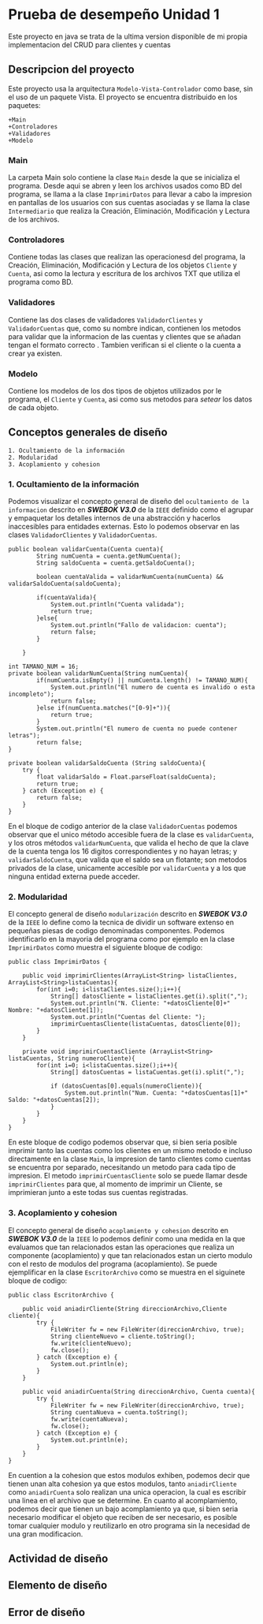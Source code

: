 # Prueba de desempeño Unidad 1
Este proyecto en java se trata de la ultima version disponible de mi propia implementacion del CRUD para clientes y cuentas
## Descripcion del proyecto

Este proyecto usa la arquitectura `Modelo-Vista-Controlador` como base, sin el uso de un paquete Vista. El proyecto se encuentra distribuido en los paquetes:
```
+Main
+Controladores
+Validadores
+Modelo
```

### Main
La carpeta Main solo contiene la clase `Main` desde la que se inicializa el programa. Desde aqui se abren y leen los archivos usados como BD del programa, se llama a la clase `ImprimirDatos` para llevar a cabo la impresion en pantallas de los usuarios con sus cuentas asociadas y se llama la clase `Intermediario` que realiza la Creación, Eliminación, Modificación y Lectura de los archivos.

### Controladores
Contiene todas las clases que realizan las operacionesd del programa, la Creación, Eliminación, Modificación y Lectura de los objetos `Cliente` y `Cuenta`, asi como la lectura y escritura de los archivos  TXT que utiliza el programa como BD. 

### Validadores
Contiene las dos clases de validadores `ValidadorClientes` y `ValidadorCuentas` que, como su nombre indican, contienen los metodos para validar que la informacion de las cuentas y clientes que se añadan tengan el formato correcto . Tambien verifican si el cliente o la cuenta a crear ya existen.

### Modelo
Contiene los modelos de los dos tipos de objetos utilizados por le programa, el `Cliente` y `Cuenta`, asi como sus metodos para *setear* los datos de cada objeto.

## Conceptos generales de diseño
```
1. Ocultamiento de la información
2. Modularidad
3. Acoplamiento y cohesion
```
### 1. Ocultamiento de la información
Podemos visualizar el concepto general de diseño del `ocultamiento de la informacion` descrito en ***SWEBOK V3.0*** de la `IEEE` definido como el agrupar y empaquetar los detalles internos de una abstracción y hacerlos inaccesibles para entidades externas. Esto lo podemos observar en las clases `ValidadorClientes` y `ValidadorCuentas`.

```
public boolean validarCuenta(Cuenta cuenta){
        String numCuenta = cuenta.getNumCuenta();
        String saldoCuenta = cuenta.getSaldoCuenta();

        boolean cuentaValida = validarNumCuenta(numCuenta) && validarSaldoCuenta(saldoCuenta);

        if(cuentaValida){
            System.out.println("Cuenta validada");
            return true;
        }else{
            System.out.println("Fallo de validacion: cuenta");
            return false; 
        }

    }
    
int TAMANO_NUM = 16;
private boolean validarNumCuenta(String numCuenta){
        if(numCuenta.isEmpty() || numCuenta.length() != TAMANO_NUM){
            System.out.println("El numero de cuenta es invalido o esta incompleto");
            return false;
        }else if(numCuenta.matches("[0-9]+")){
            return true;
        }
        System.out.println("El numero de cuenta no puede contener letras");
        return false;
}

private boolean validarSaldoCuenta (String saldoCuenta){
    try {
        float validarSaldo = Float.parseFloat(saldoCuenta);
        return true;
    } catch (Exception e) {
        return false;
    }
}
```
En el bloque de codigo anterior de la clase  `ValidadorCuentas` podemos observar que el unico método accesible fuera de la clase es `validarCuenta`, y los otros métodos `validarNumCuenta`, que valida el hecho de que la clave de la cuenta tenga los 16 digitos correspondientes y no hayan letras; y `validarSaldoCuenta`, que valida que el saldo sea un flotante; son metodos privados de la clase, unicamente accesible por `validarCuenta` y a los que ninguna entidad externa puede acceder.

### 2. Modularidad
El concepto general de diseño `modularización` descrito en ***SWEBOK V3.0*** de la `IEEE` lo define como la tecnica de dividir un software extenso en pequeñas piesas de codigo denominadas componentes. Podemos identificarlo en la mayoria del programa como por ejemplo en la clase `ImprimirDatos` como muestra el siguiente bloque de codigo:

```
public class ImprimirDatos {
    
    public void imprimirClientes(ArrayList<String> listaClientes, ArrayList<String>listaCuentas){
        for(int i=0; i<listaClientes.size();i++){
            String[] datosCliente = listaClientes.get(i).split(",");
            System.out.println("N. Cliente: "+datosCliente[0]+" Nombre: "+datosCliente[1]);
            System.out.println("Cuentas del Cliente: ");
            imprimirCuentasCliente(listaCuentas, datosCliente[0]);
        }
    }

    private void imprimirCuentasCliente (ArrayList<String> listaCuentas, String numeroCliente){
        for(int i=0; i<listaCuentas.size();i++){
            String[] datosCuentas = listaCuentas.get(i).split(",");
            
            if (datosCuentas[0].equals(numeroCliente)){
                System.out.println("Num. Cuenta: "+datosCuentas[1]+" Saldo: "+datosCuentas[2]);
            }
        }
    }
}
```
En este bloque de codigo podemos observar que, si bien seria posible imprimir tanto las cuentas como los clientes en un mismo metodo e incluso directamente en la clase `Main`, la impresion de tanto clientes como cuentas se encuentra por separado, necesitando un metodo para cada tipo de impresion. El metodo `imprimirCuentasCliente` solo se puede llamar desde `imprimirClientes` para que, al momento de imprimir un Cliente, se imprimieran junto a este todas sus cuentas registradas.

### 3. Acoplamiento y cohesion
El concepto general de diseño `acoplamiento y cohesion` descrito en ***SWEBOK V3.0*** de la `IEEE` lo podemos definir como una medida en la que evaluamos que tan relacionados estan las operaciones que realiza un componente (acoplamiento) y que tan relacionados estan un cierto modulo con el resto de modulos del programa (acoplamiento). Se puede ejemplificar en la clase `EscritorArchivo` como se muestra en el siguinete bloque de codigo:

```
public class EscritorArchivo {

    public void aniadirCliente(String direccionArchivo,Cliente cliente){
        try {
            FileWriter fw = new FileWriter(direccionArchivo, true);    
            String clienteNuevo = cliente.toString();    
            fw.write(clienteNuevo);
            fw.close();
        } catch (Exception e) {
            System.out.println(e);
        }
    }

    public void aniadirCuenta(String direccionArchivo, Cuenta cuenta){
        try {
            FileWriter fw = new FileWriter(direccionArchivo, true);    
            String cuentaNueva = cuenta.toString();    
            fw.write(cuentaNueva);
            fw.close();
        } catch (Exception e) {
            System.out.println(e);
        }
    }
}
```

En cuention a la cohesion que estos modulos exhiben, podemos decir que tienen unan alta cohesion ya que estos modulos, tanto `aniadirCliente` como `aniadirCuenta` solo realizan una unica operacion, la cual es escribir una linea en el archivo que se determine. En cuanto al acomplamiento, podemos decir que tienen un bajo acomplamiento ya que, si bien seria necesario modificar el objeto que reciben de ser necesario, es posible tomar cualquier modulo y reutilizarlo en otro programa sin la necesidad de una gran modificacion.


## Actividad de diseño
## Elemento de diseño
## Error de diseño 